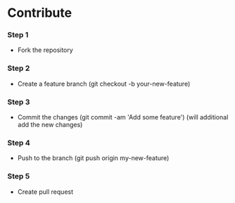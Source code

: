 # Contribute

### Step 1
-  Fork the repository

### Step 2
- Create a feature branch (git checkout -b your-new-feature)

### Step 3
- Commit the changes (git commit -am 'Add some feature') (will additional add the new changes)

### Step 4
- Push to the branch (git push origin my-new-feature)

### Step 5
- Create pull request

